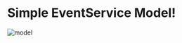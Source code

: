 # Simple EventService Model!




![model](https://user-images.githubusercontent.com/17129016/210155945-f7b6cdd8-8b54-415f-aa0f-99333ace29fe.png)
